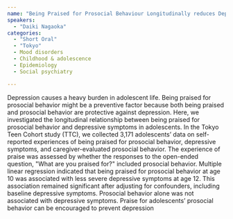 ```yaml
---
name: "Being Praised for Prosocial Behaviour Longitudinally reduces Depressive Symptoms in Early-Adolescents: A Population-based Cohort Study"
speakers:
  - "Daiki Nagaoka"
categories:
  - "Short Oral"
  - "Tokyo"
  - Mood disorders
  - Childhood & adolescence
  - Epidemiology
  - Social psychiatry

---
```


Depression causes a heavy burden in adolescent life. Being praised for prosocial behavior might be a preventive factor because both being praised and prosocial behavior are protective against depression. Here, we investigated the longitudinal relationship between being praised for prosocial behavior and depressive symptoms in adolescents. In the Tokyo Teen Cohort study (TTC), we collected 3,171 adolescents’ data on self-reported experiences of being praised for prosocial behavior, depressive symptoms, and caregiver-evaluated prosocial behavior. The experience of praise was assessed by whether the responses to the open-ended question, "What are you praised for?" included prosocial behavior. Multiple linear regression indicated that being praised for prosocial behavior at age 10 was associated with less severe depressive symptoms at age 12. This association remained significant after adjusting for confounders, including baseline depressive symptoms. Prosocial behavior alone was not associated with depressive symptoms. Praise for adolescents’ prosocial behavior can be encouraged to prevent depression
